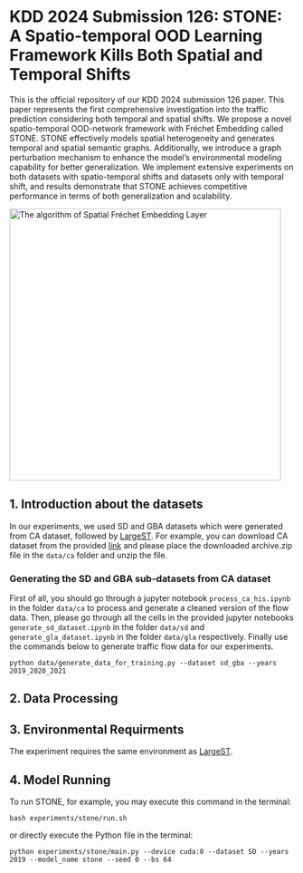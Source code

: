 # KDD 2024 Submission 126: STONE: A Spatio-temporal OOD Learning Framework Kills Both Spatial and Temporal Shifts
This is the official repository of our KDD 2024 submission 126 paper. This paper represents the first comprehensive investigation into the traffic prediction considering both
temporal and spatial shifts. We propose a novel spatio-temporal OOD-network framework with Fréchet Embedding called STONE. STONE effectively models spatial heterogeneity and generates temporal and spatial semantic graphs. Additionally, we introduce a graph perturbation mechanism to enhance the model’s environmental modeling capability for better generalization. We implement extensive experiments on both datasets with spatio-temporal shifts and datasets only with temporal shift, and results demonstrate that STONE achieves competitive performance in terms of both generalization and scalability. 

<img src='img/Spatial Fréchet Embedding Layer.png' width='480px' alt='The algorithm of Spatial Fréchet Embedding Layer'>

## 1. Introduction about the datasets
In our experiments, we used SD and GBA datasets which were generated from CA dataset, followed by [LargeST](https://github.com/liuxu77/LargeST/blob/main). For example, you can download CA dataset from the provided [link](https://www.kaggle.com/datasets/liuxu77/largest) and please place the downloaded archive.zip file in the `data/ca` folder and unzip the file. 
### Generating the SD and GBA sub-datasets from CA dataset
First of all, you should go through a jupyter notebook `process_ca_his.ipynb` in the folder `data/ca` to process and generate a cleaned version of the flow data. Then, please go through all the cells in the provided jupyter notebooks `generate_sd_dataset.ipynb` in the folder `data/sd` and `generate_gla_dataset.ipynb` in the folder `data/gla` respectively. Finally use the commands below to generate traffic flow data for our experiments. 
```
python data/generate_data_for_training.py --dataset sd_gba --years 2019_2020_2021
```
## 2. Data Processing

## 3. Environmental Requirments
The experiment requires the same environment as [LargeST](https://github.com/liuxu77/LargeST/blob/main).

## 4. Model Running
To run STONE, for example, you may execute this command in the terminal:
```
bash experiments/stone/run.sh
```
or directly execute the Python file in the terminal:
```
python experiments/stone/main.py --device cuda:0 --dataset SD --years 2019 --model_name stone --seed 0 --bs 64
```
